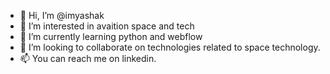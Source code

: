 - 👋 Hi, I’m @imyashak
- 👀 I’m interested in avaition space and tech
- 🌱 I’m currently learning python and webflow
- 💞️ I’m looking to collaborate on technologies related to space technology.
- 📫 You can reach me on linkedin.

<!---
imyashak/imyashak is a ✨ special ✨ repository because its `README.md` (this file) appears on your GitHub profile.
You can click the Preview link to take a look at your changes.
--->

